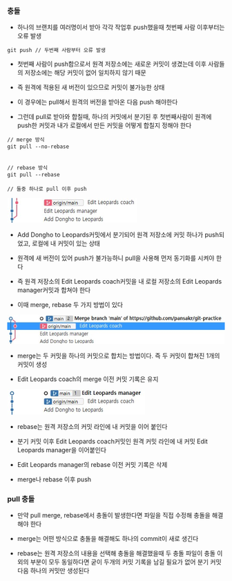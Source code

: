 ### 충돌

* 하나의 브랜치를 여러명이서 받아 각각 작업후 push했을때 첫번째 사람 이후부터는 오류 발생

```
git push // 두번째 사람부터 오류 발생
```

* 첫번째 사람이 push함으로서 원격 저장소에는 새로운 커밋이 생겼는데 이후 사람들의 저장소에는 해당 커밋이 없어 일치하지 않기 때문

* 즉 원격에 적용된 새 버전이 있으므로 커밋이 불가능한 상태

* 이 경우에는 pull해서 원격의 버전을 받아온 다음 push 해야한다

* 그런데 pull로 받아와 합칠때, 하나의 커밋에서 분기된 후 첫번째사람이 원격에 push한 커밋과 내가 로컬에서 만든 커밋을 어떻게 합칠지 정해야 한다

```
// merge 방식
git pull --no-rebase


// rebase 방식
git pull --rebase

// 둘중 하나로 pull 이후 push
```

<img src="https://raw.githubusercontent.com/pansakr/TIL/refs/heads/main/%EC%9D%B4%EB%AF%B8%EC%A7%80/Git/%EB%A8%B8%EC%A7%80%20%EC%A0%84.jpg" alt="머지 전">

* Add Dongho to Leopards커밋에서 분기되어 원격 저장소에 커밋 하나가 push되었고, 로컬에 내 커밋이 있는 상태

* 원격에 새 버전이 있어 push가 불가능하니 pull을 사용해 먼저 동기화를 시켜야 한다

* 즉 원격 저장소의 Edit Leopards coach커밋을 내 로컬 저장소의 Edit Leopards manager커밋과 합쳐야 한다

* 이때 merge, rebase 두 가지 방법이 있다

<img src="https://raw.githubusercontent.com/pansakr/TIL/refs/heads/main/%EC%9D%B4%EB%AF%B8%EC%A7%80/Git/%EB%A8%B8%EC%A7%80.jpg" alt="머지">

* merge는 두 커밋을 하나의 커밋으로 합치는 방법이다. 즉 두 커밋이 합쳐진 1개의 커밋이 생성

* Edit Leopards coach의 merge 이전 커밋 기록은 유지

<img src="https://raw.githubusercontent.com/pansakr/TIL/refs/heads/main/%EC%9D%B4%EB%AF%B8%EC%A7%80/Git/rebase.jpg" alt="rebase">

* rebase는 원격 저장소의 커밋 라인에 내 커밋을 이어 붙인다

* 분기 커밋 이후 Edit Leopards coach커밋인 원격 커밋 라인에 내 커밋 Edit Leopards manager을 이어붙인다

* Edit Leopards manager의 rebase 이전 커밋 기록은 삭제

* merge나 rebase 이후 push


### pull 충돌

* 만약 pull merge, rebase에서 충돌이 발생한다면 파일을 직접 수정해 충돌을 해결해야 한다

* merge는 어떤 방식으로 충돌을 해결해도 하나의 commit이 새로 생긴다

* rebase는 원격 저장소의 내용을 선택해 충돌을 해결했을때 두 충돌 파일이 충돌 이외의 부분이 모두 동일하다면 굳이 두개의 커밋 기록을 남길 필요가 없어 분기 커밋 다음 하나의 커밋만 생성된다
